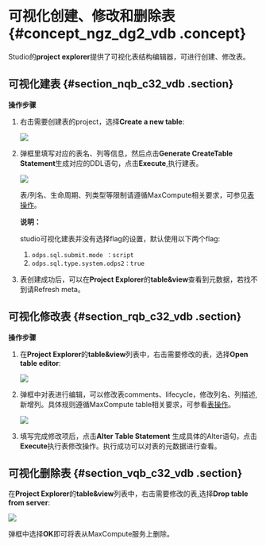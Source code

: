 # 可视化创建、修改和删除表 {#concept_ngz_dg2_vdb .concept}

Studio的**project explorer**提供了可视化表结构编辑器，可进行创建、修改表。

## 可视化建表 {#section_nqb_c32_vdb .section}

**操作步骤**

1.  右击需要创建表的project，选择**Create a new table**:

    ![](http://static-aliyun-doc.oss-cn-hangzhou.aliyuncs.com/assets/img/12123/15447825411707_zh-CN.png)

2.  弹框里填写对应的表名、列等信息，然后点击**Generate CreateTable Statement**生成对应的DDL语句，点击**Execute**,执行建表。

    ![](http://static-aliyun-doc.oss-cn-hangzhou.aliyuncs.com/assets/img/12123/15447825411708_zh-CN.png)

    表/列名、生命周期、列类型等限制请遵循MaxCompute相关要求，可参见[表操作](../../../../intl.zh-CN/用户指南/SQL/DDL语句/表操作.md#)。

    **说明：** 

    studio可视化建表并没有选择flag的设置，默认使用以下两个flag:

    1.  `odps.sql.submit.mode ：script`
    2.  `odps.sql.type.system.odps2：true`
3.  表创建成功后，可以在**Project Explorer**的**table&view**查看到元数据，若找不到请Refresh meta。


## 可视化修改表 {#section_rqb_c32_vdb .section}

**操作步骤**

1.  在**Project Explorer**的**table&view**列表中，右击需要修改的表，选择**Open table editor**:

    ![](http://static-aliyun-doc.oss-cn-hangzhou.aliyuncs.com/assets/img/12123/15447825411710_zh-CN.png)

2.  弹框中对表进行编辑，可以修改表comments、lifecycle，修改列名、列描述,新增列。具体规则遵循MaxCompute table相关要求，可参看[表操作](../../../../intl.zh-CN/用户指南/SQL/DDL语句/表操作.md#)。

    ![](http://static-aliyun-doc.oss-cn-hangzhou.aliyuncs.com/assets/img/12123/15447825411711_zh-CN.png)

3.  填写完成修改项后，点击**Alter Table Statement** 生成具体的Alter语句，点击**Execute**执行表修改操作。执行成功可以对表的元数据进行查看。


## 可视化删除表 {#section_vqb_c32_vdb .section}

在**Project Explorer**的**table&view**列表中，右击需要修改的表,选择**Drop table from server**:

![](http://static-aliyun-doc.oss-cn-hangzhou.aliyuncs.com/assets/img/12123/15447825411712_zh-CN.png)

弹框中选择**OK**即可将表从MaxCompute服务上删除。

